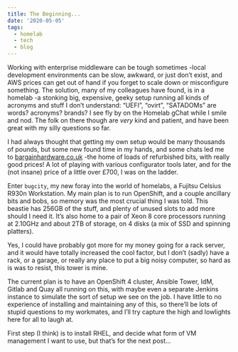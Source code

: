 ```yaml
---
title: The Beginning...
date: '2020-05-05'
tags:
  - homelab
  - tech
  - blog
---
```

Working with enterprise middleware can be tough sometimes -local development environments can be slow, awkward, or just don’t exist, and AWS prices can get out of hand if you forget to scale down or misconfigure something. The solution, many of my colleagues have found, is in a homelab -a stonking big, expensive, geeky setup running all kinds of acronyms and stuff I don’t understand: “UEFI”, “ovirt”, “SATADOMs” are words? acronyms? brands? I see fly by on the Homelab gChat while I smile and nod. The folk on there though are *very* kind and patient, and have been great with my silly questions so far. 

I had always thought that getting my own setup would be many thousands of pounds, but some new found time in my hands, and some chats led me to [bargainhardware.co.uk](https://bargainhardware.co.uk) -the home of loads of refurbished bits, with really good prices! A lot of playing with various configurator tools later, and for the (not insane) price of a little over £700, I was on the ladder.

Enter `bugcity`, my new foray into the world of homelabs, a Fujitsu Celsius R930n Workstation. My main plan is to run OpenShift, and a couple ancillary bits and bobs, so memory was the most crucial thing I was told. This beastie has 256GB of the stuff, and plenty of unused slots to add more should I need it. It’s also home to a pair of Xeon 8 core processors running at 2.10GHz and about 2TB of storage, on 4 disks (a mix of SSD and spinning platters). 

Yes, I could have probably got more for my money going for a rack server, and it would have totally increased the cool factor, but I don’t (sadly) have a rack, or a garage, or really any place to put a big noisy computer, so hard as is was to resist, this tower is mine. 

The current plan is to have an OpenShift 4 cluster, Ansible Tower, IdM, Gitlab and Quay all running on this, with maybe even a separate Jenkins instance to simulate the sort of setup we see on the job. I have little to no experience of installing and maintaining any of this, so there’ll be lots of stupid questions to my workmates, and I’ll try capture the high and lowlights here for all to laugh at. 

First step (I think) is to install RHEL, and decide what form of VM management I want to use, but that’s for the next post...

